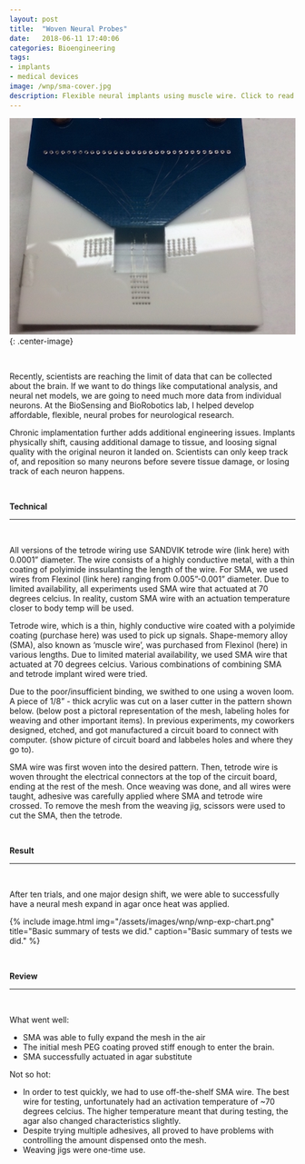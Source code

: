 ```yaml
---
layout: post
title:  "Woven Neural Probes"
date:   2018-06-11 17:40:06
categories: Bioengineering
tags:
- implants
- medical devices
image: /wnp/sma-cover.jpg
description: Flexible neural implants using muscle wire. Click to read more.  
---
```


![Woven mesh using muscle wire (SMA).](/assets/images/wnp/sma-cover.jpg "Mesh before coated in PEG."){: .center-image}

<br>

Recently, scientists are reaching the limit of data that can be collected about the brain. If we want to do things like computational analysis, and neural net models, we are going to need much more data from individual neurons. At the BioSensing and BioRobotics lab, I helped develop affordable, flexible, neural probes for neurological research.

Chronic implamentation further adds additional engineering issues. Implants physically shift, causing additional damage to tissue, and loosing signal quality with the original neuron it landed on. Scientists can only keep track of, and reposition so many neurons before severe tissue damage, or losing track of each neuron happens.

<br>

**Technical** 

---

<br>

All versions of the tetrode wiring use SANDVIK tetrode wire (link here) with 0.0001” diameter. The wire consists of a highly conductive metal, with a thin coating of polyimide inssulanting the length of the wire. For SMA, we used wires from Flexinol (link here) ranging from 0.005”-0.001” diameter. Due to limited availability, all experiments used SMA wire that actuated at 70 degrees celcius. In reality, custom SMA wire with an actuation temperature closer to body temp will be used.

Tetrode wire, which is a thin, highly conductive wire coated with a polyimide coating (purchase here) was used to pick up signals. Shape-memory alloy (SMA), also known as ‘muscle wire’, was purchased from Flexinol (here) in various lengths. Due to limited material availability, we used SMA wire that actuated at 70 degrees celcius. Various combinations of combining SMA and tetrode implant wired were tried.

Due to the poor/insufficient binding, we swithed to one using a woven loom. A piece of 1/8” - thick acrylic was cut on a laser cutter in the pattern shown below. (below post a pictoral representation of the mesh, labeling holes for weaving and other important items). In previous experiments, my coworkers designed, etched, and got manufactured a circuit board to connect with computer. (show picture of circuit board and labbeles holes and where they go to).

SMA wire was first woven into the desired pattern. Then, tetrode wire is woven throught the electrical connectors at the top of the circuit board, ending at the rest of the mesh. Once weaving was done, and all wires were taught, adhesive was carefully applied where SMA and tetrode wire crossed. To remove the mesh from the weaving jig, scissors were used to cut the SMA, then the tetrode.

<br>

**Result**

---

<br>

After ten trials, and one major design shift, we were able to successfully have a neural mesh expand in agar once heat was applied.

{% include image.html
            img="/assets/images/wnp/wnp-exp-chart.png"
            title="Basic summary of tests we did."
            caption="Basic summary of tests we did." %}

<br>

**Review**

---

<br>

What went well:

- SMA was able to fully expand the mesh in the air
- The initial mesh PEG coating proved stiff enough to enter the brain.
- SMA successfully actuated in agar substitute

Not so hot:

- In order to test quickly, we had to use off-the-shelf SMA wire. The best wire for testing, unfortunately had an activation temperature of ~70 degrees celcius. The higher temperature meant that during testing, the agar also changed characteristics slightly.
- Despite trying multiple adhesives, all proved to have problems with controlling the amount dispensed onto the mesh. 
- Weaving jigs were one-time use. 